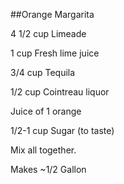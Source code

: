 ##Orange Margarita

4 1/2 cup Limeade

1 cup Fresh lime juice

3/4 cup Tequila

1/2 cup Cointreau liquor

Juice of 1 orange

1/2-1 cup Sugar (to taste)

Mix all together.

Makes ~1/2 Gallon
